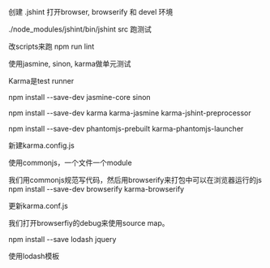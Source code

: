 创建 .jshint 
打开browser, browserify 和 devel 环境

./node_modules/jshint/bin/jshint src 跑测试

改scripts来跑 npm run lint

使用jasmine, sinon, karma做单元测试

Karma是test runner

npm install --save-dev jasmine-core sinon

npm install --save-dev karma karma-jasmine karma-jshint-preprocessor

npm install --save-dev phantomjs-prebuilt karma-phantomjs-launcher


新建karma.config.js

使用commonjs，一个文件一个module

我们用commonjs规范写代码，然后用browserify来打包中可以在浏览器运行的js
npm install --save-dev browserify karma-browserify

更新karma.conf.js

我们打开browserfiy的debug来使用source map。

npm install --save lodash jquery

使用lodash模板
